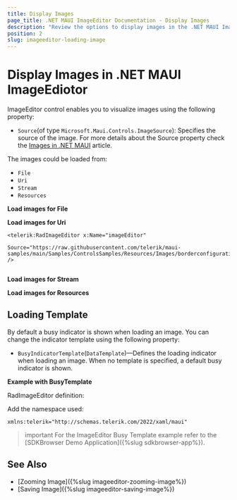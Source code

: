 ```yaml
---
title: Display Images
page_title: .NET MAUI ImageEditor Documentation - Display Images
description: "Review the options to display images in the .NET MAUI ImageEditor control."
position: 2
slug: imageeditor-loading-image
---
```


# Display Images in .NET MAUI ImageEdiotor

ImageEditor control enables you to visualize images using the following property:

* `Source`(of type `Microsoft.Maui.Controls.ImageSource`): Specifies the source of the image. For more details about the Source property check the [Images in .NET MAUI](https://learn.microsoft.com/en-us/dotnet/maui/user-interface/controls/image?view=net-maui-7.0) article.

The images could be loaded from:

* `File`
* `Uri`
* `Stream`
* `Resources`

**Load images for File**

<snippet id='imageeditor-load-image-from-file'/>

**Load images for Uri**

```XAML
<telerik:RadImageEditor x:Name="imageEditor" 
                        Source="https://raw.githubusercontent.com/telerik/maui-samples/main/Samples/ControlsSamples/Resources/Images/borderconfigurationavatar.png" />
        
```

**Load images for Stream**

<snippet id='load-image-from-stream'/>

**Load images for Resources**

<snippet id='imageeditor-toolbar-styling'/>

## Loading Template

By default a busy indicator is shown when loading an image. You can change the indicator template using the following property:

* `BusyIndicatorTemplate`(`DataTemplate`)&mdash;Defines the loading indicator when loading an image. When no template is specified, a default busy indicator is shown.

**Example with BusyTemplate**

RadImageEditor definition:

<snippet id='imageeditor-busy-template'/>

Add the namespace used:

```XAML
xmlns:telerik="http://schemas.telerik.com/2022/xaml/maui"
```

 >important For the ImageEditor Busy Template example refer to the [SDKBrowser Demo Application]({%slug sdkbrowser-app%}).

## See Also

- [Zooming Image]({%slug imageeditor-zooming-image%})
- [Saving Image]({%slug imageeditor-saving-image%})